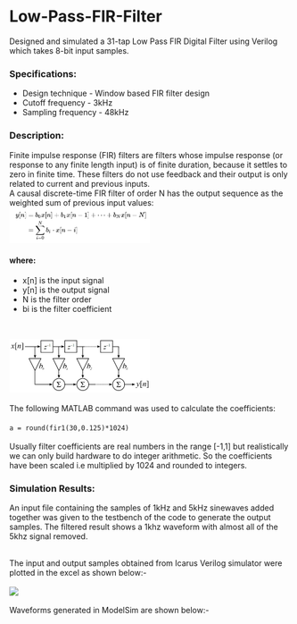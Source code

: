 # Low-Pass-FIR-Filter
Designed and simulated a 31-tap Low Pass FIR Digital Filter using Verilog which takes 8-bit input samples.
### Specifications:
  - Design technique   - Window based FIR filter design
  - Cutoff frequency   - 3kHz
  - Sampling frequency - 48kHz
### Description:
Finite impulse response (FIR) filters are filters whose impulse response (or response to any finite length input) is of finite duration, because it settles to zero in finite time.
These filters do not use feedback and their output is only related to current and previous inputs. <br>
A causal discrete-time FIR filter of order N has the output sequence as the weighted sum of previous input values:<br>
<img src = "https://github.com/anant19bansal/Low-Pass-Filter/blob/master/Filter%20equation.png" width="50%"><br>
#### where:
  - x[n] is the input signal
  - y[n] is the output signal
  - N is the filter order
  - bi is the filter coefficient
  <br>
  
  <img src = "https://github.com/anant19bansal/Low-Pass-Filter/blob/master/FIR%20filter%20block%20diagram.jpg" width="50%"><br><br>
  The following MATLAB command was used to calculate the coefficients:<br><br>
  ```a = round(fir1(30,0.125)*1024)```<br><br>
  Usually filter coefficients are real numbers in the range [-1,1] but realistically we can only build hardware to do integer arithmetic. So the coefficients have been scaled i.e multiplied by 1024 and rounded to integers.
  
### Simulation Results:
An input file containing the samples of 1kHz and 5kHz sinewaves added together was given to the testbench of the code to generate the output samples. The filtered result shows a 1khz waveform with almost all of the 5khz signal removed.<br><br>

The input and output samples obtained from Icarus Verilog simulator were plotted in the excel as shown below:-<br><br>
<img src = "https://github.com/anant19bansal/Low-Pass-Filter/blob/master/Icarus%20Verilog%20Simulation.png" ><br>

Waveforms generated in ModelSim are shown below:-<br><br>
<img src = "">
